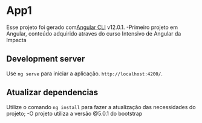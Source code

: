 # App1

Esse projeto foi gerado com[Angular CLI](https://github.com/angular/angular-cli) v12.0.1.
-Primeiro projeto em Angular, conteúdo adquirido atraves do curso Intensivo de Angular da Impacta

## Development server

Use `ng serve` para iniciar a aplicação. 
`http://localhost:4200/`.

## Atualizar dependencias

Utilize o comando `ng install` para fazer a atualização das necessidades do projeto;
-O projeto utiliza a versão @5.0.1 do bootstrap

